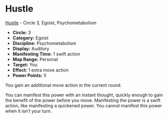 # Hustle

[Hustle](/Psionics/H/Hustle.md) - Circle 3, Egoist, Psychometabolism

- **Circle:** 3
- **Category:** Egoist
- **Discipline:** Psychometabolism
- **Display:** Auditory
- **Manifesting Time:** 1 swift action
- **Map Range:** Personal
- **Target:** You
- **Effect:** 1 extra move action
- **Power Points:** 5

You gain an additional move action in the current round.

You can manifest this power with an instant thought, quickly enough to gain the benefit of the power before you move. Manifesting the power is a swift action, like manifesting a quickened power. You cannot manifest this power when it isn’t your turn.
